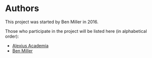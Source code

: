 # Authors

This project was started by Ben Miller in 2016.

Those who participate in the project will be listed here 
(in alphabetical order):

- [Alexius Academia](https://github.com/alexiusacademia)
- [Ben Miller](https://github.com/benjiyamin)
